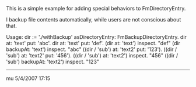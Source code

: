 This is a simple example for adding special behaviors to FmDirectoryEntry.

I backup file contents automatically, while users are not conscious about that.

Usage:
dir := './withBackup' asDirectoryEntry: FmBackupDirectoryEntry.
dir at: 'text' put: 'abc'.
dir at: 'text' put: 'def'.
(dir at: 'text') inspect. "def"
(dir backupAt: 'text') inspect. "abc"
((dir / 'sub') at: 'text2' put: '123').
((dir / 'sub') at: 'text2' put: '456').
((dir / 'sub') at: 'text2') inspect. "456"
((dir / 'sub') backupAt: 'text2') inspect. "123"

---
mu 5/4/2007 17:15